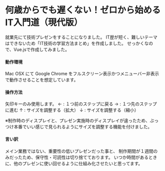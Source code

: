 # 何歳からでも遅くない！ゼロから始めるIT入門道（現代版）
就業先にて技術プレゼンをすることになりました。
IT歴が短く、難しいテーマはできないため「IT技術の学習方法まとめ」を作成しました。
せっかくなので、Vue.jsで作成してみました。

#### 動作環境
Mac OSX にて Google Chrome をフルスクリーン表示かつメニューバー非表示で動作させることを想定しています。

#### 操作方法
矢印キーのみ使用します。
← : １つ前のステップに戻る
→ : １つ先のステップに進む
↑ : サイズを調整する（拡大） 
↓ : サイズを調整する（縮小）

※制作時のディスプレイと、プレゼン実施時のディスプレイが違ったため、ぶっつけ本番でいい感じで見られるようにサイズを調整する機能を付けました。

#### 言い訳
メイン業務ではない、重要性の低いプレゼンだった事と、
制作期間が１週間のみだったため、保守性・可読性は切り捨てております。
いつか時間があるときに、他のプレゼンに使い回せるように仕組み化させたいと思ってます。
